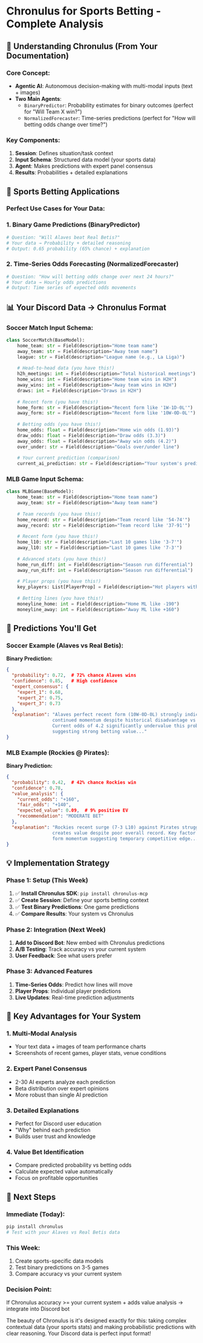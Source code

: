 # Chronulus for Sports Betting - Complete Analysis

## 🎯 **Understanding Chronulus (From Your Documentation)**

### **Core Concept:**
- **Agentic AI**: Autonomous decision-making with multi-modal inputs (text + images)
- **Two Main Agents**:
  - `BinaryPredictor`: Probability estimates for binary outcomes (perfect for "Will Team X win?")
  - `NormalizedForecaster`: Time-series predictions (perfect for "How will betting odds change over time?")

### **Key Components:**
1. **Session**: Defines situation/task context
2. **Input Schema**: Structured data model (your sports data)
3. **Agent**: Makes predictions with expert panel consensus
4. **Results**: Probabilities + detailed explanations

## 🏈 **Sports Betting Applications**

### **Perfect Use Cases for Your Data:**

### **1. Binary Game Predictions (BinaryPredictor)**
```python
# Question: "Will Alaves beat Real Betis?"
# Your data → Probability + detailed reasoning
# Output: 0.65 probability (65% chance) + explanation
```

### **2. Time-Series Odds Forecasting (NormalizedForecaster)**
```python
# Question: "How will betting odds change over next 24 hours?"
# Your data → Hourly odds predictions
# Output: Time series of expected odds movements
```

## 📊 **Your Discord Data → Chronulus Format**

### **Soccer Match Input Schema:**
```python
class SoccerMatch(BaseModel):
    home_team: str = Field(description="Home team name")
    away_team: str = Field(description="Away team name") 
    league: str = Field(description="League name (e.g., La Liga)")
    
    # Head-to-head data (you have this!)
    h2h_meetings: int = Field(description="Total historical meetings")
    home_wins: int = Field(description="Home team wins in H2H")
    away_wins: int = Field(description="Away team wins in H2H")
    draws: int = Field(description="Draws in H2H")
    
    # Recent form (you have this!)
    home_form: str = Field(description="Recent form like '1W-1D-0L'")
    away_form: str = Field(description="Recent form like '10W-0D-0L'")
    
    # Betting odds (you have this!)
    home_odds: float = Field(description="Home win odds (1.93)")
    draw_odds: float = Field(description="Draw odds (3.3)")
    away_odds: float = Field(description="Away win odds (4.2)")
    over_under: str = Field(description="Goals over/under line")
    
    # Your current prediction (comparison)
    current_ai_prediction: str = Field(description="Your system's prediction")
```

### **MLB Game Input Schema:**
```python
class MLBGame(BaseModel):
    home_team: str = Field(description="Home team name")
    away_team: str = Field(description="Away team name")
    
    # Team records (you have this!)
    home_record: str = Field(description="Team record like '54-74'") 
    away_record: str = Field(description="Team record like '37-91'")
    
    # Recent form (you have this!)
    home_l10: str = Field(description="Last 10 games like '3-7'")
    away_l10: str = Field(description="Last 10 games like '7-3'")
    
    # Advanced stats (you have this!)
    home_run_diff: int = Field(description="Season run differential")
    away_run_diff: int = Field(description="Season run differential")
    
    # Player props (you have this!)
    key_players: List[PlayerProp] = Field(description="Hot players with recent stats")
    
    # Betting lines (you have this!)
    moneyline_home: int = Field(description="Home ML like -190")
    moneyline_away: int = Field(description="Away ML like +160")
```

## 🔮 **Predictions You'll Get**

### **Soccer Example (Alaves vs Real Betis):**

**Binary Prediction:**
```json
{
  "probability": 0.72,  # 72% chance Alaves wins
  "confidence": 0.85,   # High confidence
  "expert_consensus": {
    "expert_1": 0.68,
    "expert_2": 0.75,
    "expert_3": 0.73
  },
  "explanation": "Alaves perfect recent form (10W-0D-0L) strongly indicates 
                 continued momentum despite historical disadvantage vs Real Betis.
                 Current odds of 4.2 significantly undervalue this probability,
                 suggesting strong betting value..."
}
```

### **MLB Example (Rockies @ Pirates):**

**Binary Prediction:**
```json
{
  "probability": 0.42,  # 42% chance Rockies win  
  "confidence": 0.78,
  "value_analysis": {
    "current_odds": "+160",
    "fair_odds": "+140", 
    "expected_value": 0.09,  # 9% positive EV
    "recommendation": "MODERATE BET"
  },
  "explanation": "Rockies recent surge (7-3 L10) against Pirates struggles (3-7 L10)
                 creates value despite poor overall record. Key factor is recent 
                 form momentum suggesting temporary competitive edge..."
}
```

## 💡 **Implementation Strategy**

### **Phase 1: Setup (This Week)**
1. ✅ **Install Chronulus SDK**: `pip install chronulus-mcp`
2. ✅ **Create Session**: Define your sports betting context
3. ✅ **Test Binary Predictions**: One game predictions
4. ✅ **Compare Results**: Your system vs Chronulus

### **Phase 2: Integration (Next Week)**
1. **Add to Discord Bot**: New embed with Chronulus predictions
2. **A/B Testing**: Track accuracy vs your current system
3. **User Feedback**: See what users prefer

### **Phase 3: Advanced Features**
1. **Time-Series Odds**: Predict how lines will move
2. **Player Props**: Individual player predictions
3. **Live Updates**: Real-time prediction adjustments

## 🎯 **Key Advantages for Your System**

### **1. Multi-Modal Analysis**
- Your text data + images of team performance charts
- Screenshots of recent games, player stats, venue conditions

### **2. Expert Panel Consensus**
- 2-30 AI experts analyze each prediction
- Beta distribution over expert opinions
- More robust than single AI prediction

### **3. Detailed Explanations**
- Perfect for Discord user education
- "Why" behind each prediction
- Builds user trust and knowledge

### **4. Value Bet Identification**
- Compare predicted probability vs betting odds
- Calculate expected value automatically
- Focus on profitable opportunities

## 🚀 **Next Steps**

### **Immediate (Today):**
```bash
pip install chronulus
# Test with your Alaves vs Real Betis data
```

### **This Week:**
1. Create sports-specific data models
2. Test binary predictions on 3-5 games
3. Compare accuracy vs your current system

### **Decision Point:**
If Chronulus accuracy >= your current system + adds value analysis → integrate into Discord bot

The beauty of Chronulus is it's designed exactly for this: taking complex contextual data (your sports stats) and making probabilistic predictions with clear reasoning. Your Discord data is perfect input format!
